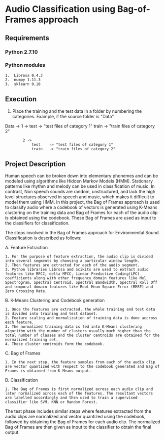 
# Audio Classification using Bag-of-Frames approach

## Requirements

### Python 2.7.10 

### Python modules 

    1.  Librosa 0.4.3
    2.  numpy 1.11.3
    3.  sklearn 0.18
    
## Execution     

1. Place the training and the test data in a folder by numbering the categories. Example, if the source folder is "Data"
  
  Data ->
            1 ->
                test    -> "test files of category 1"
                train   -> "train files of category 2"
                
            2 ->
                test    -> "test files of category 1"
                train   -> "train files of category 2"
               
            

## Project Description 
Human speech can be broken down into elementary phonemes and can be modeled using algorithms like Hidden Markov Models (HMM). Stationary patterns like rhythm and melody can be used in classification of music. In contrast, Non speech sounds are random, unstructured, and lack the high level structures observed in speech and music, which makes it difficult to model them using HMM. In this project, the Bag of Frames approach is used to classify audio where a codebook of vectors is generated using K-Means clustering on the training data and  Bag of Frames for each of the audio clip is obtained using the codebook. These Bag of Frames are used as input to the classifiers for classification. 

The steps involved in the Bag of Frames approach for Environmental Sound Classification is described as follows: 


A.	Feature Extraction
    
    1. For the purpose of feature extraction, the audio clip is divided into several segments by choosing a particular window length.  
    2. Then features are extracted for each of the audio segment.
    3. Python libraries Librosa and Scikits are used to extract audio features like MFCC, delta MFCC, Linear Predictive Coding(LPC) coefficients along with other frequency domain features like Mel Spectrogram, Spectral Centroid, Spectral Bandwidth, Spectral Roll Off   and temporal domain features like Root Mean Square Error (RMSE) and Zero Crossing Rate. 
    
    
B.	K-Means Clustering and Codebook generation

    1. Once the features are extracted, the whole training and test data is divided into training and test dataset. 
    2. Feature scaling and normalization of training data is done accross each feature.
    3. The normalized training data is fed into K-Means clustering algorithm with the number of clusters usually much higher than the total number of classes and the cluster centroids are obtained for the normalized training set. 
    4. These cluster centroids form the codebook. 

C.	Bag of Frames
    
    1. In the next step, the feature samples from each of the audio clip are vector quantized with respect to the codebook generated and Bag of Frames is obtained from K-Means output.
    
D.	Classification

    1. The Bag of Frames is first normalized across each audio clip and later normalized across each of the features. The resultant vectors are labelled accordingly and then used to train a supervised classifier like SVM, KNN or Random Forest.
    
    
The test phase includes similar steps where features extracted from the audio clips are normalized and vector quantized using the codebook, followed by obtaining the Bag of Frames for each audio clip.  The normalized Bag of Frames are then given as input to the classifier to obtain the final output.


